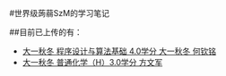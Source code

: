#世界级蒟蒻SzM的学习笔记

##目前已上传的有：

- [大一秋冬 程序设计与算法基础 4.0学分 大一秋冬 何钦铭](https://github.com/szm0929/Notes/tree/main/programming)
- [大一秋冬 普通化学（H）3.0学分 方文军](https://github.com/szm0929/Notes/tree/main/chemistry)
